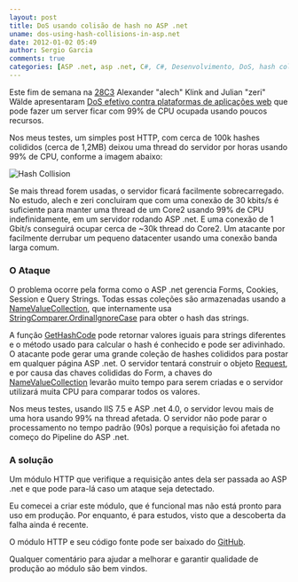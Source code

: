 ```yaml
---
layout: post
title: DoS usando colisão de hash no ASP .net
uname: dos-using-hash-collisions-in-asp.net
date: 2012-01-02 05:49
author: Sergio Garcia
comments: true
categories: [ASP .net, asp .net, C#, C#, Desenvolvimento, DoS, hash collision attack, performance, Sem categoria, Tecnologia, vulnerability, zero day flow, zero day vulnerability]
---
```


Este fim de semana na [28C3][] Alexander "alech" Klink and Julian "zeri" Wälde apresentaram [DoS efetivo contra plataformas de aplicações web][paper] que pode fazer um server ficar com 99% de CPU ocupada usando poucos recursos.

Nos meus testes, um simples post HTTP, com cerca de 100k hashes colididos (cerca de 1,2MB) deixou uma thread do servidor por horas usando 99% de CPU, conforme a imagem abaixo:

![Hash Collision](http://blog.ginx.com.br/wp-content/uploads/2012/01/hash-collision-300x176.png)

Se mais thread forem usadas, o servidor ficará facilmente sobrecarregado. No estudo, alech e zeri concluiram que com uma conexão de 30 kbits/s é suficiente para manter uma thread de um Core2 usando 99% de CPU indefinidamente, em um servidor rodando ASP .net. E uma conexão de 1 Gbit/s conseguirá ocupar cerca de ~30k thread do Core2. Um atacante por facilmente derrubar um pequeno datacenter usando uma conexão banda larga comum.

### O Ataque

O problema ocorre pela forma como o ASP .net gerencia Forms, Cookies, Session e Query Strings. Todas essas coleções são armazenadas usando a [NameValueCollection][], que internamente usa [StringComparer.OrdinalIgnoreCase][StringComparer_OrdinalIgnoreCase] para obter o hash das strings.

A função [GetHashCode][StringComparer_GetHashCode] pode retornar valores iguais para strings diferentes e o método usado para calcular o hash é conhecido e pode ser adivinhado. O atacante pode gerar uma grande coleção de hashes colididos para postar em qualquer página ASP .net. O servidor tentará construir o objeto [Request][HttpContext_Request], e por causa das chaves colididas do Form, a chaves do [NameValueCollection][] levarão muito tempo para serem criadas e o servidor utilizará muita CPU para comparar todos os valores.

Nos meus testes, usando IIS 7.5 e ASP .net 4.0, o servidor levou mais de uma hora usando 99% na thread afetada. O servidor não pode parar o processamento no tempo padrão (90s) porque a requisição foi afetada no começo do Pipeline do ASP .net.

### A solução

Um módulo HTTP que verifique a requisição antes dela ser passada ao ASP .net e que pode para-lá caso um ataque seja detectado.

Eu comecei a criar este módulo, que é funcional mas não está pronto para uso em produção. Por enquanto, é para estudos, visto que a descoberta da falha ainda é recente.

O módulo HTTP e seu código fonte pode ser baixado do [GitHub][HashCollisionDetector].

Qualquer comentário para ajudar a melhorar e garantir qualidade de produção ao módulo são bem vindos.


[28C3]: http://events.ccc.de/congress/2011/Fahrplan/ "28th Chaos Communication Congress"
[paper]: http://events.ccc.de/congress/2011/Fahrplan/events/4680.en.html "Effective Denial of Service attacks against web application platforms"
[NameValueCollection]: http://msdn.microsoft.com/en-us/library/system.collections.specialized.namevaluecollection.aspx
[StringComparer_OrdinalIgnoreCase]: http://msdn.microsoft.com/en-us/library/system.stringcomparer.ordinalignorecase.aspx
[StringComparer_GetHashCode]: http://msdn.microsoft.com/en-us/library/a04941bd.aspx "StringComparer.GetHashCode Method"
[HttpContext_Request]: http://msdn.microsoft.com/en-us/library/system.web.httpcontext.request.aspx "HttpContext.Request Property"
[HashCollisionDetector]: https://github.com/sergio-garcia/HashCollisionDetector
